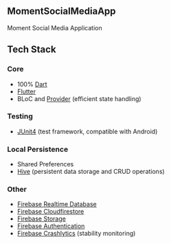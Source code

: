 ## MomentSocialMediaApp
Moment Social Media Application

## Tech Stack

### Core

- 100% [Dart](https://dart.dev/)
- [Flutter](https://flutter.dev/) 
- BLoC and [Provider](https://pub.dev/packages/provider) (efficient state handling)

### Testing
- [JUnit4](https://github.com/junit-team/junit4) (test framework, compatible with Android)

### Local Persistence
- Shared Preferences
- [Hive](https://pub.dev/packages/hive_flutter) (persistent data storage and CRUD operations)

### Other
- [Firebase Realtime Database](https://firebase.google.com/products/realtime-database)
- [Firebase Cloudfirestore](https://firebase.google.com/products/firestore)
- [Firebase Storage](https://firebase.google.com/products/storage)
- [Firebase Authentication](https://firebase.google.com/products/auth)
- [Firebase Crashlytics](https://firebase.google.com/products/crashlytics) (stability monitoring)
